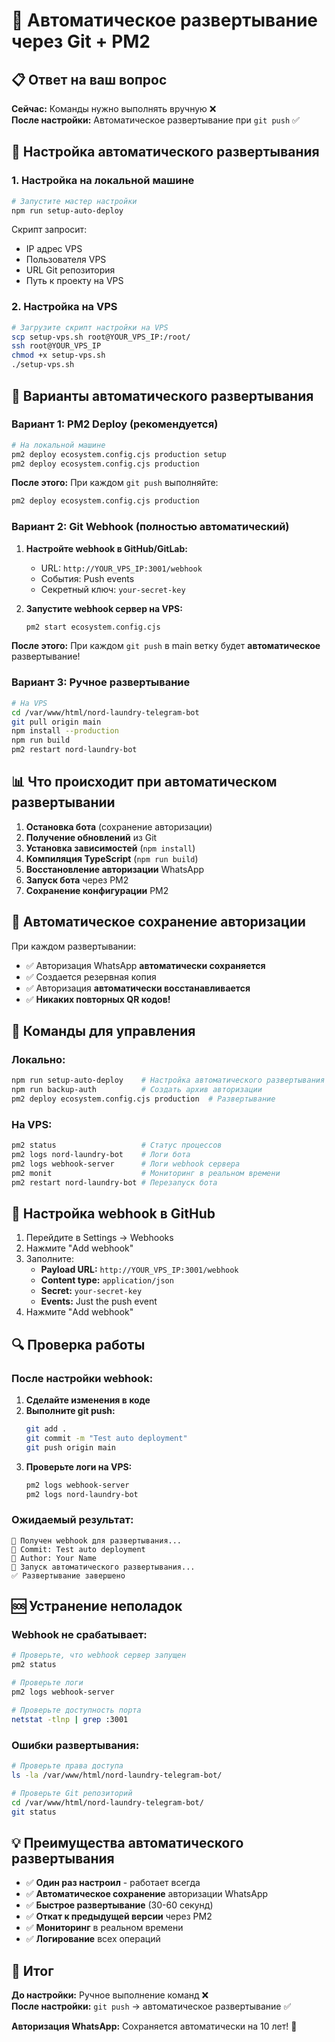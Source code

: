 # 🚀 Автоматическое развертывание через Git + PM2

## 📋 Ответ на ваш вопрос

**Сейчас:** Команды нужно выполнять вручную ❌  
**После настройки:** Автоматическое развертывание при `git push` ✅

## 🔧 Настройка автоматического развертывания

### 1. Настройка на локальной машине

```bash
# Запустите мастер настройки
npm run setup-auto-deploy
```

Скрипт запросит:
- IP адрес VPS
- Пользователя VPS
- URL Git репозитория
- Путь к проекту на VPS

### 2. Настройка на VPS

```bash
# Загрузите скрипт настройки на VPS
scp setup-vps.sh root@YOUR_VPS_IP:/root/
ssh root@YOUR_VPS_IP
chmod +x setup-vps.sh
./setup-vps.sh
```

## 🔄 Варианты автоматического развертывания

### Вариант 1: PM2 Deploy (рекомендуется)

```bash
# На локальной машине
pm2 deploy ecosystem.config.cjs production setup
pm2 deploy ecosystem.config.cjs production
```

**После этого:** При каждом `git push` выполняйте:
```bash
pm2 deploy ecosystem.config.cjs production
```

### Вариант 2: Git Webhook (полностью автоматический)

1. **Настройте webhook в GitHub/GitLab:**
   - URL: `http://YOUR_VPS_IP:3001/webhook`
   - События: Push events
   - Секретный ключ: `your-secret-key`

2. **Запустите webhook сервер на VPS:**
   ```bash
   pm2 start ecosystem.config.cjs
   ```

**После этого:** При каждом `git push` в main ветку будет **автоматическое** развертывание!

### Вариант 3: Ручное развертывание

```bash
# На VPS
cd /var/www/html/nord-laundry-telegram-bot
git pull origin main
npm install --production
npm run build
pm2 restart nord-laundry-bot
```

## 📊 Что происходит при автоматическом развертывании

1. **Остановка бота** (сохранение авторизации)
2. **Получение обновлений** из Git
3. **Установка зависимостей** (`npm install`)
4. **Компиляция TypeScript** (`npm run build`)
5. **Восстановление авторизации** WhatsApp
6. **Запуск бота** через PM2
7. **Сохранение конфигурации** PM2

## 🔐 Автоматическое сохранение авторизации

При каждом развертывании:
- ✅ Авторизация WhatsApp **автоматически сохраняется**
- ✅ Создается резервная копия
- ✅ Авторизация **автоматически восстанавливается**
- ✅ **Никаких повторных QR кодов!**

## 🚀 Команды для управления

### Локально:
```bash
npm run setup-auto-deploy    # Настройка автоматического развертывания
npm run backup-auth          # Создать архив авторизации
pm2 deploy ecosystem.config.cjs production  # Развертывание
```

### На VPS:
```bash
pm2 status                   # Статус процессов
pm2 logs nord-laundry-bot    # Логи бота
pm2 logs webhook-server      # Логи webhook сервера
pm2 monit                    # Мониторинг в реальном времени
pm2 restart nord-laundry-bot # Перезапуск бота
```

## 📱 Настройка webhook в GitHub

1. Перейдите в Settings → Webhooks
2. Нажмите "Add webhook"
3. Заполните:
   - **Payload URL:** `http://YOUR_VPS_IP:3001/webhook`
   - **Content type:** `application/json`
   - **Secret:** `your-secret-key`
   - **Events:** Just the push event
4. Нажмите "Add webhook"

## 🔍 Проверка работы

### После настройки webhook:

1. **Сделайте изменения в коде**
2. **Выполните git push:**
   ```bash
   git add .
   git commit -m "Test auto deployment"
   git push origin main
   ```
3. **Проверьте логи на VPS:**
   ```bash
   pm2 logs webhook-server
   pm2 logs nord-laundry-bot
   ```

### Ожидаемый результат:
```
🔄 Получен webhook для развертывания...
📝 Commit: Test auto deployment
👤 Author: Your Name
🚀 Запуск автоматического развертывания...
✅ Развертывание завершено
```

## 🆘 Устранение неполадок

### Webhook не срабатывает:
```bash
# Проверьте, что webhook сервер запущен
pm2 status

# Проверьте логи
pm2 logs webhook-server

# Проверьте доступность порта
netstat -tlnp | grep :3001
```

### Ошибки развертывания:
```bash
# Проверьте права доступа
ls -la /var/www/html/nord-laundry-telegram-bot/

# Проверьте Git репозиторий
cd /var/www/html/nord-laundry-telegram-bot/
git status
```

## 💡 Преимущества автоматического развертывания

- ✅ **Один раз настроил** - работает всегда
- ✅ **Автоматическое сохранение** авторизации WhatsApp
- ✅ **Быстрое развертывание** (30-60 секунд)
- ✅ **Откат к предыдущей версии** через PM2
- ✅ **Мониторинг** в реальном времени
- ✅ **Логирование** всех операций

## 🎯 Итог

**До настройки:** Ручное выполнение команд ❌  
**После настройки:** `git push` → автоматическое развертывание ✅

**Авторизация WhatsApp:** Сохраняется автоматически на 10 лет! 🔐
